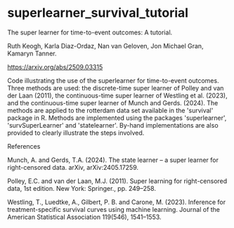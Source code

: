 # superlearner_survival_tutorial

The super learner for time-to-event outcomes: A tutorial.

Ruth Keogh, Karla Diaz-Ordaz, Nan van Geloven, Jon Michael Gran, Kamaryn Tanner.

https://arxiv.org/abs/2509.03315

Code illustrating the use of the superlearner for time-to-event outcomes. Three methods are used: the discrete-time super learner of Polley and van der Laan (2011), the continuous-time super learner of Westling et al. (2023), and the continuous-time super learner of Munch and Gerds. (2024). The methods are applied to the rotterdam data set available in the 'survival' package in R. Methods are implemented using the packages 'superlearner', 'survSuperLearner' and 'statelearner'. By-hand implementations are also provided to clearly illustrate the steps involved. 

References

Munch, A. and Gerds, T.A. (2024). The state learner – a super learner for right-censored data. arXiv, arXiv:2405.17259.

Polley, E.C. and van der Laan, M.J. (2011). Super learning for right-censored data, 1st edition. New York: Springer., pp. 249–258.

Westling, T., Luedtke, A., Gilbert, P. B. and Carone, M. (2023). Inference for treatment-specific survival curves using machine learning. Journal of the American Statistical Association 119(546), 1541–1553.
